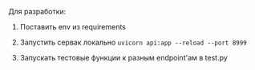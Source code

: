 Для разработки:

1) Поставить env из requirements

2) Запустить сервак локально `uvicorn api:app --reload --port 8999`

3) Запускать тестовые функции к разным endpoint'ам в test.py